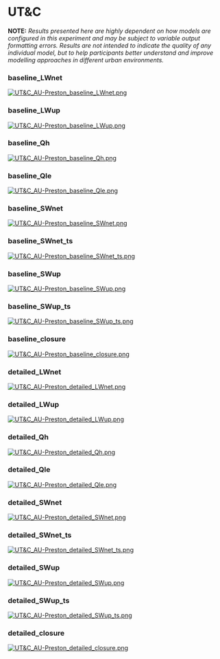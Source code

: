 # UT&C

**NOTE:** *Results presented here are highly dependent on how models are configured in this experiment and may be subject to variable output formatting errors. Results are not intended to indicate the quality of any individual model, but to help participants better understand and improve modelling approaches in different urban environments.*

### baseline_LWnet
[![UT&C_AU-Preston_baseline_LWnet.png](UT&C_AU-Preston_baseline_LWnet.png)](UT&C_AU-Preston_baseline_LWnet.png.png)

### baseline_LWup
[![UT&C_AU-Preston_baseline_LWup.png](UT&C_AU-Preston_baseline_LWup.png)](UT&C_AU-Preston_baseline_LWup.png.png)

### baseline_Qh
[![UT&C_AU-Preston_baseline_Qh.png](UT&C_AU-Preston_baseline_Qh.png)](UT&C_AU-Preston_baseline_Qh.png.png)

### baseline_Qle
[![UT&C_AU-Preston_baseline_Qle.png](UT&C_AU-Preston_baseline_Qle.png)](UT&C_AU-Preston_baseline_Qle.png.png)

### baseline_SWnet
[![UT&C_AU-Preston_baseline_SWnet.png](UT&C_AU-Preston_baseline_SWnet.png)](UT&C_AU-Preston_baseline_SWnet.png.png)

### baseline_SWnet_ts
[![UT&C_AU-Preston_baseline_SWnet_ts.png](UT&C_AU-Preston_baseline_SWnet_ts.png)](UT&C_AU-Preston_baseline_SWnet_ts.png.png)

### baseline_SWup
[![UT&C_AU-Preston_baseline_SWup.png](UT&C_AU-Preston_baseline_SWup.png)](UT&C_AU-Preston_baseline_SWup.png.png)

### baseline_SWup_ts
[![UT&C_AU-Preston_baseline_SWup_ts.png](UT&C_AU-Preston_baseline_SWup_ts.png)](UT&C_AU-Preston_baseline_SWup_ts.png.png)

### baseline_closure
[![UT&C_AU-Preston_baseline_closure.png](UT&C_AU-Preston_baseline_closure.png)](UT&C_AU-Preston_baseline_closure.png.png)

### detailed_LWnet
[![UT&C_AU-Preston_detailed_LWnet.png](UT&C_AU-Preston_detailed_LWnet.png)](UT&C_AU-Preston_detailed_LWnet.png.png)

### detailed_LWup
[![UT&C_AU-Preston_detailed_LWup.png](UT&C_AU-Preston_detailed_LWup.png)](UT&C_AU-Preston_detailed_LWup.png.png)

### detailed_Qh
[![UT&C_AU-Preston_detailed_Qh.png](UT&C_AU-Preston_detailed_Qh.png)](UT&C_AU-Preston_detailed_Qh.png.png)

### detailed_Qle
[![UT&C_AU-Preston_detailed_Qle.png](UT&C_AU-Preston_detailed_Qle.png)](UT&C_AU-Preston_detailed_Qle.png.png)

### detailed_SWnet
[![UT&C_AU-Preston_detailed_SWnet.png](UT&C_AU-Preston_detailed_SWnet.png)](UT&C_AU-Preston_detailed_SWnet.png.png)

### detailed_SWnet_ts
[![UT&C_AU-Preston_detailed_SWnet_ts.png](UT&C_AU-Preston_detailed_SWnet_ts.png)](UT&C_AU-Preston_detailed_SWnet_ts.png.png)

### detailed_SWup
[![UT&C_AU-Preston_detailed_SWup.png](UT&C_AU-Preston_detailed_SWup.png)](UT&C_AU-Preston_detailed_SWup.png.png)

### detailed_SWup_ts
[![UT&C_AU-Preston_detailed_SWup_ts.png](UT&C_AU-Preston_detailed_SWup_ts.png)](UT&C_AU-Preston_detailed_SWup_ts.png.png)

### detailed_closure
[![UT&C_AU-Preston_detailed_closure.png](UT&C_AU-Preston_detailed_closure.png)](UT&C_AU-Preston_detailed_closure.png.png)



